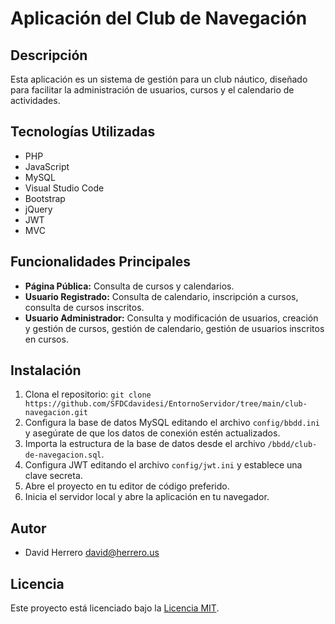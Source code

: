 # Aplicación del Club de Navegación

## Descripción
Esta aplicación es un sistema de gestión para un club náutico, diseñado para facilitar la administración de usuarios, cursos y el calendario de actividades.

## Tecnologías Utilizadas
- PHP
- JavaScript
- MySQL
- Visual Studio Code
- Bootstrap
- jQuery
- JWT
- MVC

## Funcionalidades Principales
- **Página Pública:** Consulta de cursos y calendarios.
- **Usuario Registrado:** Consulta de calendario, inscripción a cursos, consulta de cursos inscritos.
- **Usuario Administrador:** Consulta y modificación de usuarios, creación y gestión de cursos, gestión de calendario, gestión de usuarios inscritos en cursos.

## Instalación
1. Clona el repositorio: `git clone https://github.com/SFDCdavidesi/EntornoServidor/tree/main/club-navegacion.git`
2. Configura la base de datos MySQL editando el archivo `config/bbdd.ini` y asegúrate de que los datos de conexión estén actualizados.
3. Importa la estructura de la base de datos desde el archivo `/bbdd/club-de-navegacion.sql`.
4. Configura JWT editando el archivo `config/jwt.ini` y establece una clave secreta.
5. Abre el proyecto en tu editor de código preferido.
6. Inicia el servidor local y abre la aplicación en tu navegador.

## Autor
- David Herrero <david@herrero.us>

## Licencia
Este proyecto está licenciado bajo la [Licencia MIT](https://opensource.org/licenses/MIT).
